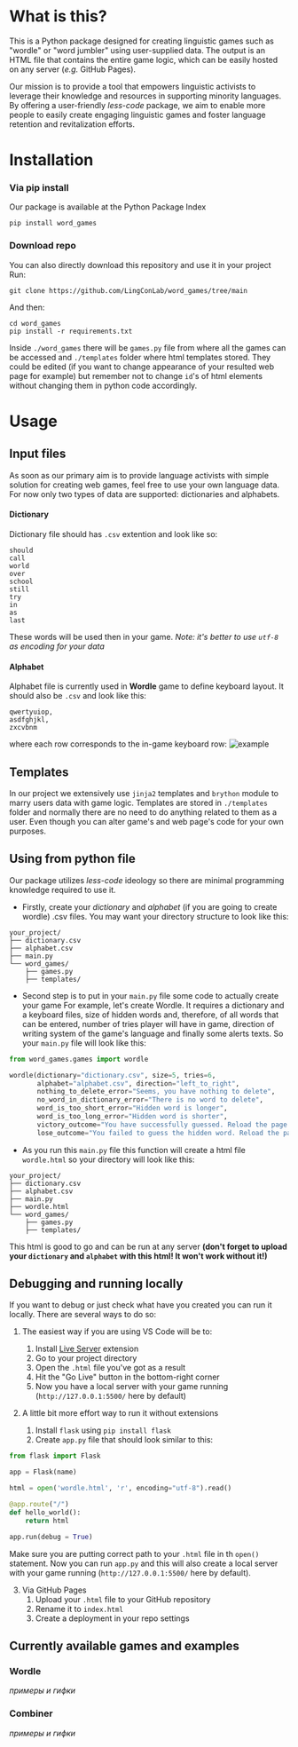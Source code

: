 # What is this?
This is a Python package designed for creating linguistic games such as "wordle" or "word jumbler" using user-supplied data. The output is an HTML file that contains the entire game logic, which can be easily hosted on any server (*e.g.* GitHub Pages).

Our mission is to provide a tool that empowers linguistic activists to leverage their knowledge and resources in supporting minority languages. By offering a user-friendly *less-code* package, we aim to enable more people to easily create engaging linguistic games and foster language retention and revitalization efforts.

# Installation
### Via pip install
Our package is available at the Python Package Index

```
pip install word_games
```
### Download repo
You can also directly download this repository and use it in your project
Run:
```
git clone https://github.com/LingConLab/word_games/tree/main
```
And then:
```
cd word_games
pip install -r requirements.txt
```

Inside `./word_games` there will be `games.py` file from where all the games can be accessed and `./templates` folder where html templates stored. They could be edited (if you want to change appearance of your resulted web page for example) but remember not to change `id`'s of html elements without changing them in python code accordingly.
# Usage
## Input files
As soon as our primary aim is to provide language activists with simple solution for creating web games, feel free to use your own language data. For now only two types of data are supported: dictionaries and alphabets.
#### Dictionary
Dictionary file should has `.csv` extention and look like so:
```
should
call
world
over
school
still
try
in
as
last
```
These words will be used then in your game.
*Note: it's better to use `utf-8` as encoding for your data*
#### Alphabet
Alphabet file is currently used in **Wordle** game to define keyboard layout. It should also be `.csv` and look like this:
```
qwertyuiop,
asdfghjkl,
zxcvbnm
```
where each row corresponds to the in-game keyboard row:
![example](https://i.imgur.com/ZT9AqoA.png)
## Templates
In our project we extensively use `jinja2` templates and `brython` module to marry users data with game logic. Templates are stored in `./templates` folder and normally there are no need to do anything related to them as a user. Even though you can alter game's and web page's code for your own purposes.
## Using from python file
Our package utilizes *less-code* ideology so there are minimal programming knowledge required to use it.

- Firstly, create your *dictionary* and *alphabet* (if you are going to create wordle) .csv files.
You may want your directory structure to look like this:
```
your_project/
├── dictionary.csv
├── alphabet.csv
├── main.py
└── word_games/
	├── games.py
	├── templates/
```

- Second step is to put in your `main.py` file some code to actually create your game
For example, let's create Wordle. It requires a dictionary and a keyboard files, size of hidden words and, therefore, of all words that can be entered, number of tries player will have in game, direction of writing system of the game's language and finally some alerts texts. So your `main.py` file will look like this:

```python
from word_games.games import wordle

wordle(dictionary="dictionary.csv", size=5, tries=6,
	   alphabet="alphabet.csv", direction="left_to_right",
       nothing_to_delete_error="Seems, you have nothing to delete",
       no_word_in_dictionary_error="There is no word to delete",
       word_is_too_short_error="Hidden word is longer",
       word_is_too_long_error="Hidden word is shorter",
       victory_outcome="You have successfully guessed. Reload the page to try again",
       lose_outcome="You failed to guess the hidden word. Reload the page to try again")
```

- As you run this `main.py` file this function will create a html file `wordle.html` so your directory will look like this:
```
your_project/
├── dictionary.csv
├── alphabet.csv
├── main.py
├── wordle.html
└── word_games/
	├── games.py
	├── templates/
```
This html is good to go and can be run at any server **(don't forget to upload your `dictionary` and `alphabet` with this html! It won't work without it!)**
## Debugging and running locally
If you want to debug or just check what have you created you can run it locally. There are several ways to do so:
1. The easiest way if you are using VS Code will be to:
	1. Install [Live Server](https://marketplace.visualstudio.com/items?itemName=ritwickdey.LiveServer) extension
	2. Go to your project directory
	3. Open the `.html` file you've got as a result
	4. Hit the "Go Live" button in the bottom-right corner
	5. Now you have a local server with your game running (`http://127.0.0.1:5500/` here by default)

2. A little bit more effort way to run it without extensions
	1. Install `flask` using `pip install flask`
	2. Create `app.py` file that should look similar to this:
```python
from flask import Flask

app = Flask(name)

html = open('wordle.html', 'r', encoding="utf-8").read()

@app.route("/")
def hello_world():
    return html

app.run(debug = True)
```

Make sure you are putting correct path to your `.html` file in th `open()` statement. Now you can run `app.py` and this will also create a local server with your game running (`http://127.0.0.1:5500/` here by default).

3. Via GitHub Pages
	1. Upload your `.html` file to your GitHub repository
	2. Rename it to `index.html`
	3. Create a deployment in your repo settings
## Currently available games and examples
### Wordle
*примеры и гифки*
### Combiner
*примеры и гифки*

